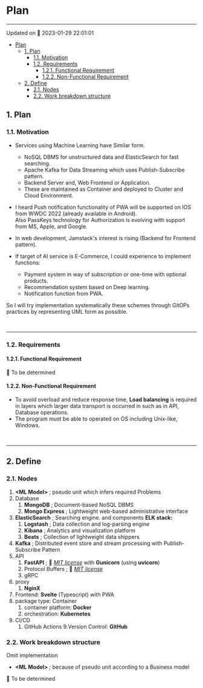 # Plan

---

Updated on 📅 2023-01-29 22:01:01

- [Plan](#plan)
  - [1. Plan](#1-plan)
    - [1.1. Motivation](#11-motivation)
    - [1.2. Requirements](#12-requirements)
      - [1.2.1. Functional Requirement](#121-functional-requirement)
      - [1.2.2. Non-Functional Requirement](#122-non-functional-requirement)
  - [2. Define](#2-define)
    - [2.1. Nodes](#21-nodes)
    - [2.2. Work breakdown structure](#22-work-breakdown-structure)

## 1. Plan

### 1.1. Motivation

- Services using Machine Learning have Similar form.
  - NoSQL DBMS for unstructured data and ElasticSearch for fast searching.
  - Apache Kafka for Data Streaming which uses Publish-Subscribe pattern.
  - Backend Server and, Web Frontend or Application.
  - These are maintained as Container and deployed to Cluster and Cloud Environment.

- I heard Push notification functionality of PWA will be supported on IOS from WWDC 2022 (already available in Android).  
  Also PassKeys technology for Authorization is evolving with support from MS, Apple, and Google.

- In web development, Jamstack's interest is rising (Backend for Frontend pattern).

- If target of AI service is E-Commerce, I could experience to implement functions:
  - Payment system in way of subscription or one-time with optional products.
  - Recommendation system based on Deep learning.
  - Notification function from PWA.

So I will try implementation systematically these schemes through GitOPs practices by representing UML form as possible.

&nbsp;

---

### 1.2. Requirements

#### 1.2.1. Functional Requirement

📰 To be determined

#### 1.2.2. Non-Functional Requirement

- To avoid overload and reduce response time, **Load balancing** is required in layers which larger data transport is occurred in such as in API, Database operations.
- The program must be able to operated on OS including Unix-like, Windows.

&nbsp;

---

## 2. Define

### 2.1. Nodes

1. **\<ML Model\>** ; pseudo unit which infers required Problems
2. Database
    1. **MongoDB** ; Document-based NoSQL DBMS
    2. **Mongo Express** ; Lightweight web-based administrative interface
3. **ElasticSearch** ; Searching engine. and components **ELK stack:**
    1. **Logstash** ; Data collection and log-parsing engine
    2. **Kibana** ; Analytics and visualization platform
    3. **Beats** ; Collection of lightweight data shippers
4. **Kafka** ; Distributed event store and stream processing with Publish-Subscribe Pattern
5. API
    1. **FastAPI** ; 🔐 [_MIT license_](https://github.com/tiangolo/fastapi/blob/master/LICENSE) with **Gunicorn** (using **uvicorn**)
    2. Protocol Buffers ; 🔐 [_MIT license_](https://github.com/protocolbuffers/protobuf/blob/main/LICENSE)
    3. gRPC
6. proxy
   1. **NginX**
7. Frontend: **Svelte** (Typescript) with PWA
8. package type: Container
    1. container platform: **Docker**
    2. orchestration: **Kubernetes**
9. CI/CD
    1. GitHub Actions  <!-- , JenKins CI, Argo CD -->
9.Version Control: **GitHub**

### 2.2. Work breakdown structure

Omit implementation

- **\<ML Model\>** ; because of pseudo unit according to a Business model

📰 To be determined
